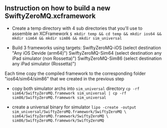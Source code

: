 ## Instruction on how to build a new SwiftyZeroMQ.xcframework 
- Create a temp directory with 4 sub directories that you'll use to assemble an XCFramework
`$ mkdir temp && cd temp && mkdir ios64 && mkdir sim64 && mkdir sim86 && mkdir sim_universal`

- Build 3 frameworks using targets:
SwiftyZeroMQ-iOS (select destination "Any iOS Devide (arm64)")
SwiftyZeroMQ-Sim64 (select destination any iPad simulator (non Rossetta)")
SwiftyZeroMQ-Sim86 (select destination any iPad simulator (Rossetta)")

Each time copy the compiled framework to the corresponding folder "ios64/sim64/sim86" that we created in the previous step

- copy both simulator archs into `sim_universal` directory
`cp -rf sim64/SwiftyZeroMQ.framework sim_universal | cp -rf sim86/SwiftyZeroMQ.framework sim_universal`

- create a universal binary for simulator
`lipo -create -output sim_universal/SwiftyZeroMQ.framework/SwiftyZeroMQ \
    sim64/SwiftyZeroMQ.framework/SwiftyZeroMQ \
    sim86/SwiftyZeroMQ.framework/SwiftyZeroMQ`


